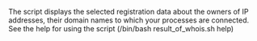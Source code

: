 The script displays the selected registration data about the owners of IP addresses, their domain names to which your processes are connected. See the help for using the script (/bin/bash result_of_whois.sh help)
